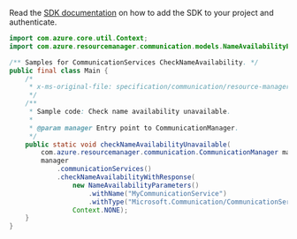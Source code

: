 Read the [SDK documentation](https://github.com/Azure/azure-sdk-for-java/blob/azure-resourcemanager-communication_1.1.0-beta.2/sdk/communication/azure-resourcemanager-communication/README.md) on how to add the SDK to your project and authenticate.

```java
import com.azure.core.util.Context;
import com.azure.resourcemanager.communication.models.NameAvailabilityParameters;

/** Samples for CommunicationServices CheckNameAvailability. */
public final class Main {
    /*
     * x-ms-original-file: specification/communication/resource-manager/Microsoft.Communication/preview/2021-10-01-preview/examples/communicationServices/checkNameAvailabilityUnavailable.json
     */
    /**
     * Sample code: Check name availability unavailable.
     *
     * @param manager Entry point to CommunicationManager.
     */
    public static void checkNameAvailabilityUnavailable(
        com.azure.resourcemanager.communication.CommunicationManager manager) {
        manager
            .communicationServices()
            .checkNameAvailabilityWithResponse(
                new NameAvailabilityParameters()
                    .withName("MyCommunicationService")
                    .withType("Microsoft.Communication/CommunicationServices"),
                Context.NONE);
    }
}
```
